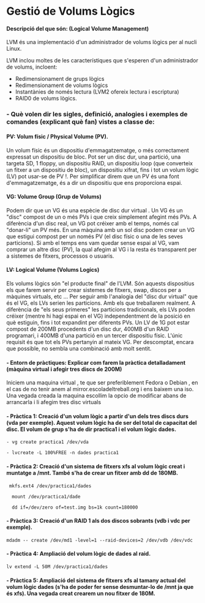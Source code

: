 
# Gestió de Volums Lògics

#### Descripció del que són: (Logical Volume Management)

LVM és una implementació d'un administrador de volums lògics per al nucli Linux.

LVM inclou moltes de les característiques que s'esperen d'un administrador de volums, incloent:

- Redimensionament de grups lògics
- Redimensionament de volums lògics
- Instantànies de només lectura (LVM2 ofereix lectura i escriptura)
- RAID0 de volums lògics.
    



### - Què volen dir les sigles, definició, analogies i exemples de comandes (explicant què fan) vistes a classe de:


#### PV: Volum físic / Physical Volume (PV).

Un volum físic  és un dispositiu d'emmagatzematge, o més correctament expressat un dispositiu de bloc. Pot ser un disc dur, una partició, una targeta SD, 1 floppy, un dispositiu RAID, un dispositiu loop (que converteix un fitxer a un dispositiu de bloc), un dispositiu xifrat, fins i tot un volum lògic (LV) pot usar-se de PV !. Per simplificar direm que un PV és una font d'emmagatzematge, és a dir un dispositiu que ens proporciona espai. 
    
    
#### VG: Volume Group  (Grup de Volums)

 Podem dir que un VG és una espècie de disc dur virtual . Un VG és un "disc" compost de un o més PVs i que creix simplement afegint més PVs. A diferència d'un disc real, un VG pot créixer amb el temps, només cal "donar-li" un PV més. En una màquina amb un sol disc podem crear un VG que estigui compost per un només PV (el disc físic o una de les seves particions). Si amb el temps ens vam quedar sense espai al VG, vam comprar un altre disc (PV), la qual afegim al VG i la resta és transparent per a sistemes de fitxers, processos o usuaris.


#### LV: Logical Volume (Volums Logics)

 Els volums lògics  són "el producte final" de l'LVM. Són aquests dispositius els que farem servir per crear sistemes de fitxers, swap, discos per a màquines virtuals, etc ... Per seguir amb l'analogia del "disc dur virtual" que és el VG, els LVs serien les particions. Amb els que treballarem realment. A diferència de "els seus primeres" les particions tradicionals, els LVs poden créixer (mentre hi hagi espai en el VG) independentment de la posició en què estiguin, fins i tot expandint per diferents PVs. Un LV de 1G pot estar compost de 200MB procedents d'un disc dur, 400MB d'un RAID programari, i 400MB d'una partició en un tercer dispositiu físic. L'únic requisit és que tot els PVs pertanyin al mateix VG. Per descomptat, encara que possible, no sembla una combinació amb molt sentit.


    
#### - Entorn de pràctiques: Explicar com farem la pràctica detalladament (màquina virtual i afegir tres discs de 200M)

Iniciem una maquina virtual , te que ser preferiblement Fedora o Debian , en el cas de no tenir anem al mirror.escoladeltreball.org i ens baixem una iso. Una vegada creada la maquina escollim la opcio de modificar abans de arrancarla i li afegim tres disc virtuals 


#### - Pràctica 1: Creació d'un volum lògic a partir d'un dels tres discs durs (vda per exemple). Aquest volum lògic ha de ser del total de capacitat del disc. El volum de grup s'ha de dir practica1 i el volum lògic dades.

    - vg create practica1 /dev/vda
    
    - lvcreate -L 100%FREE -n dades practica1 





#### - Pràctica 2: Creació d'un sistema de fitxers xfs al volum lògic creat i muntatge a /mnt. També s'ha de crear un fitxer amb dd de 180MB.

     mkfs.ext4 /dev/practica1/dades
     
      mount /dev/practica1/dade
    
      dd if=/dev/zero of=test.img bs=1k count=180000


#### - Pràctica 3: Creació d'un RAID 1 als dos discos sobrants (vdb i vdc per exemple).

    mdadm -- create /dev/md1 -level=1 --raid-devices=2 /dev/vdb /dev/vdc



#### - Pràctica 4: Ampliació del volum lògic de dades al raid.



    lv extend -L 50M /dev/practica1/dades



#### - Pràctica 5: Ampliació del sistema de fitxers xfs al tamany actual del volum lògic dades (s'ha de poder fer sense desmuntar-lo de /mnt ja que és xfs). Una vegada creat crearem un nou fitxer de 180M.


